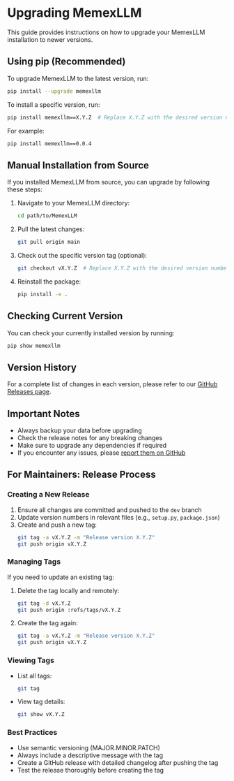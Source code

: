 # Upgrading MemexLLM

This guide provides instructions on how to upgrade your MemexLLM installation to newer versions.

## Using pip (Recommended)

To upgrade MemexLLM to the latest version, run:

```bash
pip install --upgrade memexllm
```

To install a specific version, run:

```bash
pip install memexllm==X.Y.Z  # Replace X.Y.Z with the desired version number
```

For example:
```bash
pip install memexllm==0.0.4
```

## Manual Installation from Source

If you installed MemexLLM from source, you can upgrade by following these steps:

1. Navigate to your MemexLLM directory:
   ```bash
   cd path/to/MemexLLM
   ```

2. Pull the latest changes:
   ```bash
   git pull origin main
   ```

3. Check out the specific version tag (optional):
   ```bash
   git checkout vX.Y.Z  # Replace X.Y.Z with the desired version number
   ```

4. Reinstall the package:
   ```bash
   pip install -e .
   ```

## Checking Current Version

You can check your currently installed version by running:

```bash
pip show memexllm
```

## Version History

For a complete list of changes in each version, please refer to our [GitHub Releases page](https://github.com/eyenpi/MemexLLM/releases).

## Important Notes

- Always backup your data before upgrading
- Check the release notes for any breaking changes
- Make sure to upgrade any dependencies if required
- If you encounter any issues, please [report them on GitHub](https://github.com/eyenpi/MemexLLM/issues)

## For Maintainers: Release Process

### Creating a New Release

1. Ensure all changes are committed and pushed to the `dev` branch
2. Update version numbers in relevant files (e.g., `setup.py`, `package.json`)
3. Create and push a new tag:
   ```bash
   git tag -a vX.Y.Z -m "Release version X.Y.Z"
   git push origin vX.Y.Z
   ```

### Managing Tags

If you need to update an existing tag:

1. Delete the tag locally and remotely:
   ```bash
   git tag -d vX.Y.Z
   git push origin :refs/tags/vX.Y.Z
   ```

2. Create the tag again:
   ```bash
   git tag -a vX.Y.Z -m "Release version X.Y.Z"
   git push origin vX.Y.Z
   ```

### Viewing Tags

- List all tags:
  ```bash
  git tag
  ```

- View tag details:
  ```bash
  git show vX.Y.Z
  ```

### Best Practices

- Use semantic versioning (MAJOR.MINOR.PATCH)
- Always include a descriptive message with the tag
- Create a GitHub release with detailed changelog after pushing the tag
- Test the release thoroughly before creating the tag 